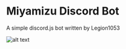 # Miyamizu Discord Bot

A simple discord.js bot written by Legion1053

![alt text](https://cdn.glitch.com/6cb92f63-8862-4223-91b7-2e146f1b9a65%2Fmsh3.png?1555601136185)

